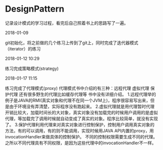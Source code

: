 # DesignPattern
记录设计模式的学习过程，看完后自己照着书上的思路写了一遍。

2018-01-09

git初始化，将之前做的几个练习上传到了git上，同时完成了迭代器模式（iterator）的练习

2018-01-12 10:29 

练习完成策略模式(strategy)

2018-01-17 11:15

练习完成了代理模式(proxy)
代理模式书中介绍的有三种：远程代理 虚拟代理 保护代理 还有很多野生的代理比如缓存代理等 书中没有详细介绍。
1.远程代理举的例子是JAVA的RMI(真实对象和代理不在同一个JVM上)，程序很容易写出来，但是由于环境没有弄清楚，实际程序没有跑起来。
2.虚拟代理就是用代理暂时代理开销比较大，加载时间长的大对象，真实对象没有加载完的时候用户调用的是虚拟代理，等加载完了调用时候就自动变成了真实的对象。程序比较简单，就没有实现了。
3.保护代理利用代理来对真实对象进行控制保护，控制用户调用真实对象的方法，有的可以调用，有的则不能调用，实现时候用JAVA API内置的proxy，用invocationHandler来做具体的控制保护。
不同的控制权限需要生成不同的代理。之所以不同代理具有不同权限，是因为这些代理中的invocationHandler不一样。
